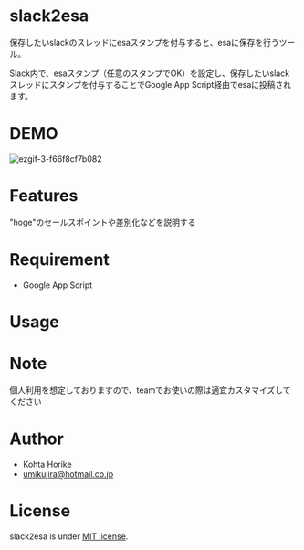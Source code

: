 

# slack2esa
保存したいslackのスレッドにesaスタンプを付与すると、esaに保存を行うツール。

Slack内で、esaスタンプ（任意のスタンプでOK）を設定し、保存したいslackスレッドにスタンプを付与することでGoogle App Script経由でesaに投稿されます。

# DEMO

![ezgif-3-f66f8cf7b082](https://user-images.githubusercontent.com/622576/81878693-bff6b800-95c3-11ea-95f7-58b83dbfa8f0.gif)
 
# Features
 
"hoge"のセールスポイントや差別化などを説明する
 
# Requirement
  
* Google App Script

 
# Usage
  
# Note

個人利用を想定しておりますので、teamでお使いの際は適宜カスタマイズしてください
 
# Author
  
* Kohta Horike
* umikujira@hotmail.co.jp
 
# License 
slack2esa is under [MIT license](https://en.wikipedia.org/wiki/MIT_License).
 
